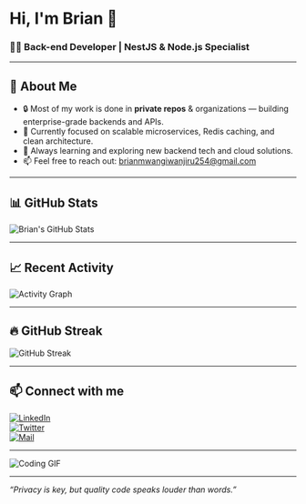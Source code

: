 # Hi, I'm Brian 👋

### 👨‍💻 Back-end Developer | NestJS & Node.js Specialist

---

## 🚀 About Me

- 🔒 Most of my work is done in **private repos** & organizations — building enterprise-grade backends and APIs.
- 🔭 Currently focused on scalable microservices, Redis caching, and clean architecture.
- 🌱 Always learning and exploring new backend tech and cloud solutions.
- 📫 Feel free to reach out: [brianmwangiwanjiru254@gmail.com](mailto:brianmwangiwanjiru254@gmail.com)

---

## 📊 GitHub Stats

![Brian's GitHub Stats](https://github-readme-stats.vercel.app/api?username=Britronic&show_icons=true&theme=radical&hide=prs,issues)

---

## 📈 Recent Activity

![Activity Graph](https://activity-graph.herokuapp.com/graph?username=Britronic&theme=react-dark&area=true)

---

## 🔥 GitHub Streak

![GitHub Streak](https://github-readme-streak-stats.herokuapp.com/?user=Britronic&theme=dark)

---

## 📫 Connect with me

[![LinkedIn](https://img.shields.io/badge/-LinkedIn-blue?style=flat-square&logo=linkedin&logoColor=white)](https://linkedin.com/in/brianwanjiru)  
[![Twitter](https://img.shields.io/badge/-Twitter-1DA1F2?style=flat-square&logo=twitter&logoColor=white)](https://twitter.com/your-twitter-handle)  
[![Mail](https://img.shields.io/badge/-Email-D14836?style=flat-square&logo=gmail&logoColor=white)](mailto:brianmwangiwanjiru254@gmail.com)

---

![Coding GIF](https://media.giphy.com/media/3o7aCTfyhYawdOXcFW/giphy.gif)

---

*“Privacy is key, but quality code speaks louder than words.”*
